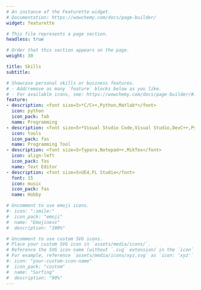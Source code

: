 ```yaml
---
# An instance of the Featurette widget.
# Documentation: https://wowchemy.com/docs/page-builder/
widget: featurette

# This file represents a page section.
headless: true

# Order that this section appears on the page.
weight: 30

title: Skills
subtitle:

# Showcase personal skills or business features.
# - Add/remove as many `feature` blocks below as you like.
# - For available icons, see: https://wowchemy.com/docs/page-builder/#icons
feature:
- description: <font size=5>*C/C++,Python,Matlab*</font>
  icon: python
  icon_pack: fab
  name: Programming
- description: <font size=5>*Visual Studio Code,Visual Studio,DevC++,Pycharm,QT Creator*</font>
  icon: tools
  icon_pack: fas
  name: Programming Tool
- description: <font size=5>Typora,Notepad++,MikTex</font>
  icon: align-left
  icon_pack: fas
  name: Text Editor
- description: <font size=5>UE4,FL Studio</font>
  font: 15
  icon: music
  icon_pack: fas
  name: Hobby

# Uncomment to use emoji icons.
#- icon: ":smile:"
#  icon_pack: "emoji"
#  name: "Emojiness"
#  description: "100%"  

# Uncomment to use custom SVG icons.
# Place your custom SVG icon in `assets/media/icons/`.
# Reference the SVG icon name (without `.svg` extension) in the `icon` field.
# For example, reference `assets/media/icons/xyz.svg` as `icon: 'xyz'`
#- icon: "your-custom-icon-name"
#  icon_pack: "custom"
#  name: "Surfing"
#  description: "90%"
---
```

